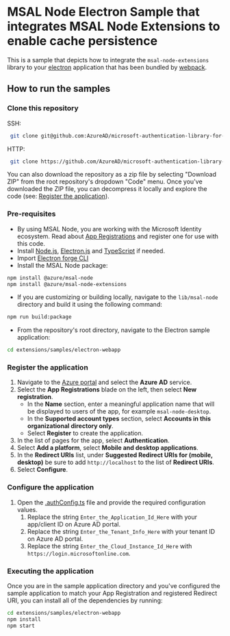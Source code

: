 # MSAL Node Electron Sample that integrates MSAL Node Extensions to enable cache persistence

This is a sample that depicts how to integrate the `msal-node-extensions` library to your [electron](https://www.electronjs.org/) application that has been bundled by [webpack](https://webpack.js.org/).

## How to run the samples

### Clone this repository

SSH:

```bash
 git clone git@github.com:AzureAD/microsoft-authentication-library-for-js.git
```

HTTP:

```bash
 git clone https://github.com/AzureAD/microsoft-authentication-library-for-js.git
```

You can also download the repository as a zip file by selecting "Download ZIP" from the root repository's dropdown "Code" menu. Once you've downloaded the ZIP file, you can decompress it locally and explore the code (see: [Register the application](#register-the-application)).

### Pre-requisites

- By using MSAL Node, you are working with the Microsoft Identity ecosystem. Read about [App Registrations](https://docs.microsoft.com/graph/auth-register-app-v2) and register one for use with this code.
- Install [Node.js](https://nodejs.org/en/), [Electron.js](https://www.electronjs.org/) and [TypeScript](https://www.typescriptlang.org/) if needed.
- Import [Electron forge CLI](https://www.electronforge.io/import-existing-project)
- Install the MSAL Node package:  

```bash
npm install @azure/msal-node
npm install @azure/msal-node-extensions
```

- If you are customizing or building locally, navigate to the `lib/msal-node` directory and build it using the following command:

```bash
npm run build:package
```

- From the repository's root directory, navigate to the Electron sample application:

```bash
cd extensions/samples/electron-webapp
```

### Register the application

1. Navigate to the [Azure portal](https://portal.azure.com) and select the **Azure AD** service.
1. Select the **App Registrations** blade on the left, then select **New registration**.
     - In the **Name** section, enter a meaningful application name that will be displayed to users of the app, for example `msal-node-desktop`.
     - In the **Supported account types** section, select **Accounts in this organizational directory only**.
     - Select **Register** to create the application.
1. In the list of pages for the app, select **Authentication**.
1. Select **Add a platform**, select **Mobile and desktop applications**.
1. In the **Redirect URIs** list, under **Suggested Redirect URIs for (mobile, desktop)** be sure to add `http://localhost` to the list of **Redirect URIs**.
1. Select **Configure**.

### Configure the application

1. Open the [.authConfig.ts](./src/authConfig.ts) file and provide the required configuration values.
   1. Replace the string `Enter_the_Application_Id_Here` with your app/client ID on Azure AD portal.
   1. Replace the string `Enter_the_Tenant_Info_Here` with your tenant ID on Azure AD portal.
   1. Replace the string `Enter_the_Cloud_Instance_Id_Here` with `https://login.microsoftonline.com`.

### Executing the application

Once you are in the sample application directory and you've configured the sample application to match your App Registration and registered Redirect URI, you can install all of the dependencies by running:

```bash
cd extensions/samples/electron-webapp
npm install
npm start
```
